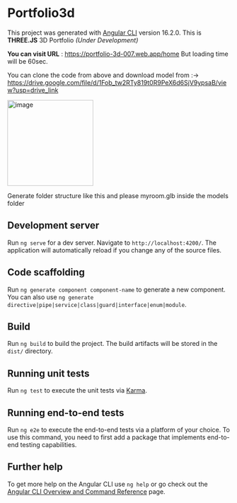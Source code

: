 # Portfolio3d

This project was generated with [Angular CLI](https://github.com/angular/angular-cli) version 16.2.0.
This is **THREE.JS**  3D Portfolio 
_(Under Development)_

**You can visit URL** : https://portfolio-3d-007.web.app/home
But loading time will be 60sec. 

You can clone the code from above and download model from :->
https://drive.google.com/file/d/1Fob_tw2RTy819t0R9PeX6d6SjV9ypsaB/view?usp=drive_link

<img width="194" alt="image" src="https://github.com/user-attachments/assets/11a72433-cfc8-4595-918e-eeb506292dcc" />


Generate folder structure like this and please myroom.glb inside the models folder

## Development server

Run `ng serve` for a dev server. Navigate to `http://localhost:4200/`. The application will automatically reload if you change any of the source files.

## Code scaffolding

Run `ng generate component component-name` to generate a new component. You can also use `ng generate directive|pipe|service|class|guard|interface|enum|module`.

## Build

Run `ng build` to build the project. The build artifacts will be stored in the `dist/` directory.

## Running unit tests

Run `ng test` to execute the unit tests via [Karma](https://karma-runner.github.io).

## Running end-to-end tests

Run `ng e2e` to execute the end-to-end tests via a platform of your choice. To use this command, you need to first add a package that implements end-to-end testing capabilities.

## Further help

To get more help on the Angular CLI use `ng help` or go check out the [Angular CLI Overview and Command Reference](https://angular.io/cli) page.
